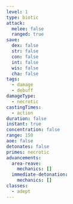 ```yaml
---
level: 1
type: biotic
attack:
  melee: false
  ranged: true
save:
  dex: false
  str: false
  con: false
  int: false
  wis: false
  cha: false
tags:
  - damage
  - debuff
damageType:
  - necrotic
castingTimes:
  - action
duration: false
instant: true
concentration: false
range: 150
aoe: false
detonates: false
primes: necrotic
advancements:
  area-reave:
    mechanics: []
  immediate-detonation:
    mechanics: []
classes:
  - adept
---
```

